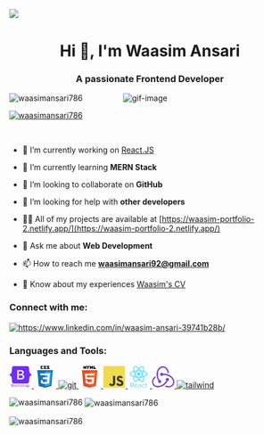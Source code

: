 <img src="https://repository-images.githubusercontent.com/588181932/e36ec678-7984-4cdd-8e4c-a3932772ff8e">

<h1 align="center">Hi 👋, I'm Waasim Ansari</h1>
<h3 align="center">A passionate Frontend Developer</h3>

<img align="right" width="300px" src="https://camo.githubusercontent.com/19db51af5f90f1b152bc0b9078f5fe97053955be5074f03f17019c70345bdcdb/68747470733a2f2f6d69726f2e6d656469756d2e636f6d2f6d61782f313336302f302a37513379765349765f7430696f4a2d5a2e676966" alt="gif-image">

<p align="left"> <img src="https://komarev.com/ghpvc/?username=waasimansari786&label=Profile%20views&color=0e75b6&style=flat" alt="waasimansari786" /> </p>

<p align="left"> <a href="https://github.com/ryo-ma/github-profile-trophy"><img src="https://github-profile-trophy.vercel.app/?username=waasimansari786" alt="waasimansari786" /></a> </p>

<p align="left"> <a href="https://twitter.com/" target="blank"><img src="https://img.shields.io/twitter/follow/?logo=twitter&style=for-the-badge" alt="" /></a> </p>

- 🔭 I’m currently working on [React.JS](https://waasim-portfolio-2.netlify.app/)

- 🌱 I’m currently learning **MERN Stack**

- 👯 I’m looking to collaborate on **GitHub**

- 🤝 I’m looking for help with **other developers**

- 👨‍💻 All of my projects are available at [https://waasim-portfolio-2.netlify.app/](https://waasim-portfolio-2.netlify.app/)

- 💬 Ask me about **Web Development**

- 📫 How to reach me **waasimansari92@gmail.com**

- 📄 Know about my experiences [Waasim's CV](https://waasimcv.tiiny.site)

<h3 align="left">Connect with me:</h3>
<p align="left">
<a href="https://linkedin.com/in/waasim-ansari-39741b28b/" target="blank"><img align="center" src="https://raw.githubusercontent.com/rahuldkjain/github-profile-readme-generator/master/src/images/icons/Social/linked-in-alt.svg" alt="https://www.linkedin.com/in/waasim-ansari-39741b28b/" height="30" width="40" /></a>
</p>

<h3 align="left">Languages and Tools:</h3>
<p align="left"> <a href="https://getbootstrap.com" target="_blank" rel="noreferrer"> <img src="https://raw.githubusercontent.com/devicons/devicon/master/icons/bootstrap/bootstrap-plain-wordmark.svg" alt="bootstrap" width="40" height="40"/> </a> <a href="https://www.w3schools.com/css/" target="_blank" rel="noreferrer"> <img src="https://raw.githubusercontent.com/devicons/devicon/master/icons/css3/css3-original-wordmark.svg" alt="css3" width="40" height="40"/> </a> <a href="https://git-scm.com/" target="_blank" rel="noreferrer"> <img src="https://www.vectorlogo.zone/logos/git-scm/git-scm-icon.svg" alt="git" width="40" height="40"/> </a> <a href="https://www.w3.org/html/" target="_blank" rel="noreferrer"> <img src="https://raw.githubusercontent.com/devicons/devicon/master/icons/html5/html5-original-wordmark.svg" alt="html5" width="40" height="40"/> </a> <a href="https://developer.mozilla.org/en-US/docs/Web/JavaScript" target="_blank" rel="noreferrer"> <img src="https://raw.githubusercontent.com/devicons/devicon/master/icons/javascript/javascript-original.svg" alt="javascript" width="40" height="40"/> </a> <a href="https://reactjs.org/" target="_blank" rel="noreferrer"> <img src="https://raw.githubusercontent.com/devicons/devicon/master/icons/react/react-original-wordmark.svg" alt="react" width="40" height="40"/> </a> <a href="https://redux.js.org" target="_blank" rel="noreferrer"> <img src="https://raw.githubusercontent.com/devicons/devicon/master/icons/redux/redux-original.svg" alt="redux" width="40" height="40"/> </a> <a href="https://tailwindcss.com/" target="_blank" rel="noreferrer"> <img src="https://www.vectorlogo.zone/logos/tailwindcss/tailwindcss-icon.svg" alt="tailwind" width="40" height="40"/> </a> </p>

<p><img align="left" src="https://github-readme-stats.vercel.app/api/top-langs?username=waasimansari786&show_icons=true&locale=en&layout=compact" alt="waasimansari786" /></p>

<p>&nbsp;<img align="center" src="https://github-readme-stats.vercel.app/api?username=waasimansari786&show_icons=true&locale=en" alt="waasimansari786" /></p>

<p><img align="center" src="https://github-readme-streak-stats.herokuapp.com/?user=waasimansari786&" alt="waasimansari786" /></p>
